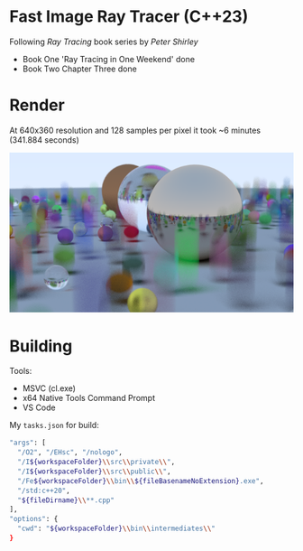 # Fast Image Ray Tracer (C++23)

Following *Ray Tracing* book series by *Peter Shirley*

- Book One 'Ray Tracing in One Weekend' done
- Book Two Chapter Three done

# Render

At 640x360 resolution and 128 samples per pixel it took ~6 minutes (341.884 seconds)

![Render](bin/render.png)

# Building

Tools:
- MSVC (cl.exe)
- x64 Native Tools Command Prompt
- VS Code

My `tasks.json` for build:
```bash
"args": [
  "/O2", "/EHsc", "/nologo",
  "/I${workspaceFolder}\\src\\private\\",
  "/I${workspaceFolder}\\src\\public\\",
  "/Fe${workspaceFolder}\\bin\\${fileBasenameNoExtension}.exe",
  "/std:c++20",
  "${fileDirname}\\**.cpp"
],
"options": {
  "cwd": "${workspaceFolder}\\bin\\intermediates\\"
}
```
